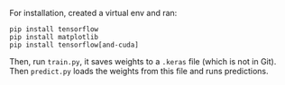 For installation, created a virtual env and ran:

    pip install tensorflow
    pip install matplotlib
    pip install tensorflow[and-cuda]

Then, run `train.py`, it saves weights to a `.keras` file (which is not in Git).
Then `predict.py` loads the weights from this file and runs predictions.
